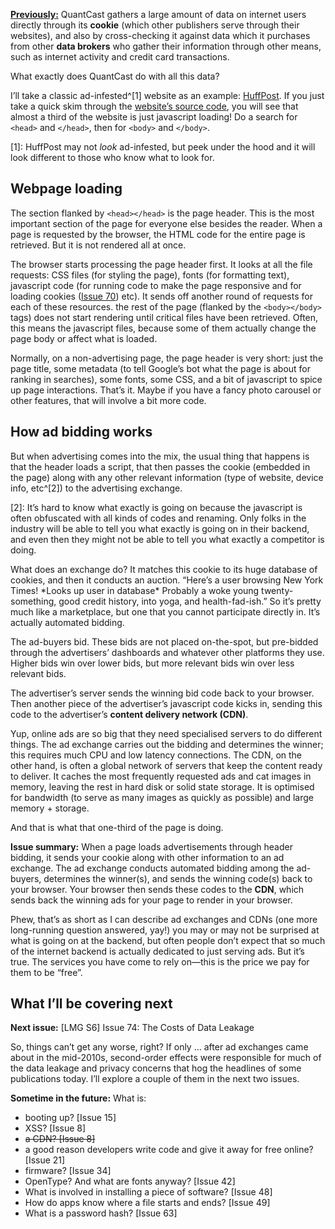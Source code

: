 [**Previously:**](https://buttondown.email/laymansguide/archive/) QuantCast gathers a large amount of data on internet users directly through its **cookie** (which other publishers serve through their websites), and also by cross-checking it against data which it purchases from other **data brokers** who gather their information through other means, such as internet activity and credit card transactions.

What exactly does QuantCast do with all this data?

I’ll take a classic ad-infested^[1] website as an example: [HuffPost](https://www.huffpost.com/). If you just take a quick skim through the [website’s source code](view-source:https://www.huffpost.com/), you will see that almost a third of the website is just javascript loading! Do a search for `<head>` and `</head>`, then for `<body>` and `</body>`.

[1]: HuffPost may not _look_ ad-infested, but peek under the hood and it will look different to those who know what to look for.

## Webpage loading

The section flanked by `<head></head>` is the page header. This is the most important section of the page for everyone else besides the reader. When a page is requested by the browser, the HTML code for the entire page is retrieved. But it is not rendered all at once.

The browser starts processing the page header first. It looks at all the file requests: CSS files (for styling the page), fonts (for formatting text), javascript code (for running code to make the page responsive and for loading cookies ([Issue 70]()) etc). It sends off another round of requests for each of these resources. the rest of the page (flanked by the `<body></body>` tags) does not start rendering until critical files have been retrieved. Often, this means the javascript files, because some of them actually change the page body or affect what is loaded.

Normally, on a non-advertising page, the page header is very short: just the page title, some metadata (to tell Google’s bot what the page is about for ranking in searches), some fonts, some CSS, and a bit of javascript to spice up page interactions. That’s it. Maybe if you have a fancy photo carousel or other features, that will involve a bit more code.

## How ad bidding works

But when advertising comes into the mix, the usual thing that happens is that the header loads a script, that then passes the cookie (embedded in the page) along with any other relevant information (type of website, device info, etc^[2]) to the advertising exchange.

[2]: It’s hard to know what exactly is going on because the javascript is often obfuscated with all kinds of codes and renaming. Only folks in the industry will be able to tell you what exactly is going on in their backend, and even then they might not be able to tell you what exactly a competitor is doing.

What does an exchange do? It matches this cookie to its huge database of cookies, and then it conducts an auction. “Here’s a user browsing New York Times! \*Looks up user in database\* Probably a woke young twenty-something, good credit history, into yoga, and health-fad-ish.” So it’s pretty much like a marketplace, but one that you cannot participate directly in. It’s actually automated bidding.

The ad-buyers bid. These bids are not placed on-the-spot, but pre-bidded through the advertisers’ dashboards and whatever other platforms they use. Higher bids win over lower bids, but more relevant bids win over less relevant bids.

The advertiser’s server sends the winning bid code back to your browser. Then another piece of the advertiser’s javascript code kicks in, sending this code to the advertiser’s **content delivery network (CDN)**.

Yup, online ads are so big that they need specialised servers to do different things. The ad exchange carries out the bidding and determines the winner; this requires much CPU and low latency connections. The CDN, on the other hand, is often a global network of servers that keep the content ready to deliver. It caches the most frequently requested ads and cat images in memory, leaving the rest in hard disk or solid state storage. It is optimised for bandwidth (to serve as many images as quickly as possible) and large memory + storage.

And that is what that one-third of the page is doing.

**Issue summary:** When a page loads advertisements through header bidding, it sends your cookie along with other information to an ad exchange. The ad exchange conducts automated bidding among the ad-buyers, determines the winner(s), and sends the winning code(s) back to your browser. Your browser then sends these codes to the **CDN**, which sends back the winning ads for your page to render in your browser.

Phew, that’s as short as I can describe ad exchanges and CDNs (one more long-running question answered, yay!) you may or may not be surprised at what is going on at the backend, but often people don’t expect that so much of the internet backend is actually dedicated to just serving ads. But it’s true. The services you have come to rely on—this is the price we pay for them to be “free”.

## What I’ll be covering next

**Next issue:** [LMG S6] Issue 74: The Costs of Data Leakage

So, things can’t get any worse, right? If only … after ad exchanges came about in the mid-2010s, second-order effects were responsible for much of the data leakage and privacy concerns that hog the headlines of some publications today. I’ll explore a couple of them in the next two issues.

**Sometime in the future:** What is:

- booting up? [Issue 15]
- XSS? [Issue 8]
- ~~a CDN? [Issue 8]~~
- a good reason developers write code and give it away for free online? [Issue 21]
- firmware? [Issue 34]
- OpenType? And what are fonts anyway? [Issue 42]
- What is involved in installing a piece of software? [Issue 48]
- How do apps know where a file starts and ends? [Issue 49]
- What is a password hash? [Issue 63]
